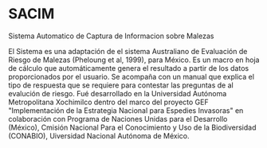 # SACIM
Sistema Automatico de Captura de Informacion sobre Malezas


El Sistema es una adaptación de el sistema Australiano de Evaluación de Riesgo de Malezas (Pheloung et al, 1999), para México. Es un macro en hoja de cálculo que automáticamente genera el resultado a partir de los datos proporcionados por el usuario. Se acompaña con un manual que explica el tipo de respuesta que se requiere para contestar las preguntas de al evalución de riesgo. Fué desarrollado en la Universidad Autónoma Metropolitana Xochimilco dentro del marco del proyecto GEF "Implementación de la Estrategia Nacional para Espedies Invasoras" en colaboración con Programa de Naciones Unidas para el Desarrollo (México), Cmisión Nacional Para el Conocimiento y Uso de la Biodiversidad (CONABIO), Uiversidad Nacional Autónoma de México.
